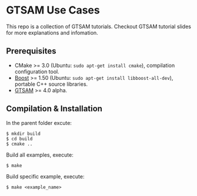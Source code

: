 # GTSAM Use Cases

This repo is a collection of GTSAM tutorials. Checkout GTSAM tutorial slides for more explanations and infomation.

Prerequisites
------

- CMake >= 3.0 (Ubuntu: `sudo apt-get install cmake`), compilation configuration tool.
- [Boost](http://www.boost.org/) >= 1.50 (Ubuntu: `sudo apt-get install libboost-all-dev`), portable C++ source libraries.
- [GTSAM](https://bitbucket.org/gtborg/gtsam) >= 4.0 alpha.

Compilation & Installation
------

In the parent folder excute:

```
$ mkdir build
$ cd build
$ cmake ..
```
Build all examples, execute:

```
$ make
```

Build specific example, execute:
```
$ make <example_name>
```
